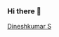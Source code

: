 ### Hi there 👋
<html>
<div class="badge-base LI-profile-badge" data-locale="en_US" data-size="medium" data-theme="dark" data-type="HORIZONTAL" data-vanity="dineshkumar-s-4b4623278" data-version="v1"><a class="badge-base__link LI-simple-link" href="https://in.linkedin.com/in/dineshkumar-s-4b4623278?trk=profile-badge">Dineshkumar S</a></div>
</html>              
<!--
**Dineshkumar-S99/Dineshkumar-s99** is a ✨ _special_ ✨ repository because its `README.md` (this file) appears on your GitHub profile.

Here are some ideas to get you started:

- 🔭 I’m currently working on ...
- 🌱 I’m currently learning ...
- 👯 I’m looking to collaborate on ...
- 🤔 I’m looking for help with ...
- 💬 Ask me about ...
- 📫 How to reach me: ...
- 😄 Pronouns: ...
- ⚡ Fun fact: ...
-->
